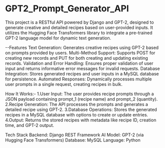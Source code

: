 # GPT2_Prompt_Generator_API
This project is a RESTful API powered by Django and GPT-2, designed to generate creative and detailed recipes based on user-provided inputs. It utilizes the Hugging Face Transformers library to integrate a pre-trained GPT-2 language model for dynamic text generation.

--Features
Text Generation: Generates creative recipes using GPT-2 based on prompts provided by users.
Multi-Method Support: Supports POST for creating new records and PUT for both creating and updating existing records.
Validation and Error Handling: Ensures proper validation of user input and returns informative error messages for invalid requests.
Database Integration: Stores generated recipes and user inputs in a MySQL database for persistence.
Automated Responses: Dynamically processes multiple user prompts in a single request, creating recipes in bulk.

How It Works:-
1.User Input:
The user provides recipe prompts through a JSON payload containing prompt_1 (recipe name) and prompt_2 (quantity).
2.Recipe Generation:
The API processes the prompts and generates a detailed recipe using GPT-2.
3.Database Operations:
Stores the generated recipes in a MySQL database with options to create or update entries.
4.Output:
Returns the stored recipes with metadata like recipe ID, creation time, and GPT-2 output.

Tech Stack
Backend: Django REST Framework
AI Model: GPT-2 (via Hugging Face Transformers)
Database: MySQL
Language: Python
